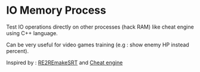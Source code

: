 # IO Memory Process

Test IO operations directly on other processes (hack RAM) like cheat engine using C++ language.

Can be very useful for video games training (e.g : show enemy HP instead percent).

Inspired by : [RE2REmakeSRT](https://github.com/Squirrelies/RE2REmakeSRT)
and [Cheat engine](https://www.cheatengine.org)